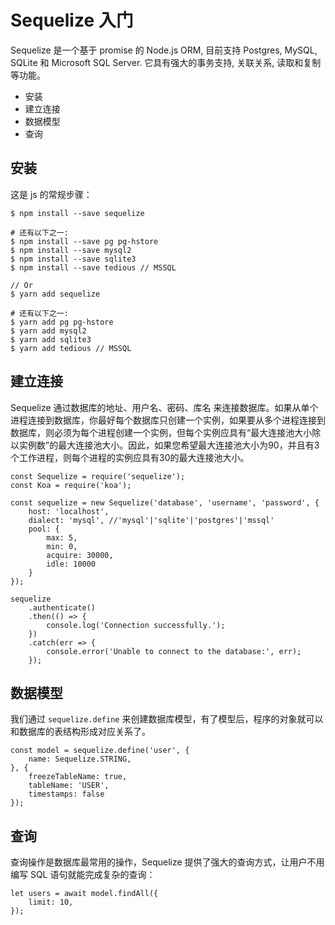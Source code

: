 # Sequelize 入门
Sequelize 是一个基于 promise 的 Node.js ORM, 目前支持 Postgres, MySQL, SQLite 和 Microsoft SQL Server. 它具有强大的事务支持, 关联关系, 读取和复制等功能。

* 安装
* 建立连接
* 数据模型
* 查询

## 安装
这是 js 的常规步骤：

```
$ npm install --save sequelize

# 还有以下之一:
$ npm install --save pg pg-hstore
$ npm install --save mysql2
$ npm install --save sqlite3
$ npm install --save tedious // MSSQL

// Or
$ yarn add sequelize

# 还有以下之一:
$ yarn add pg pg-hstore
$ yarn add mysql2
$ yarn add sqlite3
$ yarn add tedious // MSSQL
```

## 建立连接
Sequelize 通过数据库的地址、用户名、密码、库名 来连接数据库。如果从单个进程连接到数据库，你最好每个数据库只创建一个实例，如果要从多个进程连接到数据库，则必须为每个进程创建一个实例，但每个实例应具有“最大连接池大小除以实例数”的最大连接池大小。因此，如果您希望最大连接池大小为90，并且有3个工作进程，则每个进程的实例应具有30的最大连接池大小。

```
const Sequelize = require('sequelize');
const Koa = require('koa');

const sequelize = new Sequelize('database', 'username', 'password', {
    host: 'localhost',
    dialect: 'mysql', //'mysql'|'sqlite'|'postgres'|'mssql'
    pool: {
        max: 5,
        min: 0,
        acquire: 30000,
        idle: 10000
    }
});

sequelize
    .authenticate()
    .then(() => {
        console.log('Connection successfully.');
    })
    .catch(err => {
        console.error('Unable to connect to the database:', err);
    });

```

## 数据模型
我们通过 `sequelize.define` 来创建数据库模型，有了模型后，程序的对象就可以和数据库的表结构形成对应关系了。

```
const model = sequelize.define('user', {
    name: Sequelize.STRING,
}, {
    freezeTableName: true,    
    tableName: 'USER',
    timestamps: false
});
```

## 查询
查询操作是数据库最常用的操作，Sequelize 提供了强大的查询方式，让用户不用编写 SQL 语句就能完成复杂的查询：

```
let users = await model.findAll({
    limit: 10,
});
```